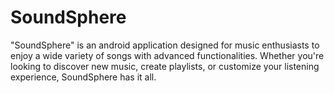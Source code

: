 # SoundSphere
"SoundSphere" is an android application designed for music enthusiasts to enjoy a wide variety of songs with advanced functionalities. Whether you're looking to discover new music, create playlists, or customize your listening experience, SoundSphere has it all.
